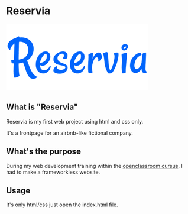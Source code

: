 # Reservia

![Logo Reservia](bin/logo/Reservia@3x.png)

## What is "Reservia"

Reservia is my first web project using html and css only.

It's a frontpage for an airbnb-like fictional company.

## What's the purpose

During my web development training within the
[openclassroom cursus](https://openclassrooms.com/en/paths/314-developpeur-front-end). I had to make a frameworkless website.

## Usage

It's only html/css just open the index.html file.
